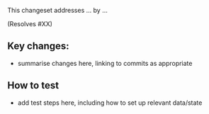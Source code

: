This changeset addresses ... by ...

(Resolves #XX)

## Key changes:

- summarise changes here, linking to commits as appropriate

## How to test

- add test steps here, including how to set up relevant data/state
